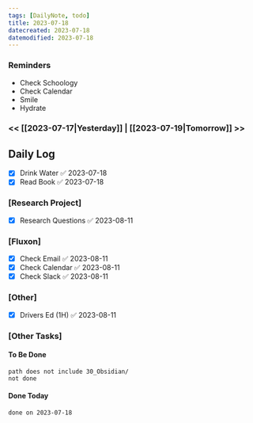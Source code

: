 ```yaml
---
tags: [DailyNote, todo]
title: 2023-07-18
datecreated: 2023-07-18
datemodified: 2023-07-18
---
```


### Reminders
- Check Schoology
- Check Calendar
- Smile
- Hydrate

### << [[2023-07-17|Yesterday]] | [[2023-07-19|Tomorrow]] >>

## Daily Log

- [x] Drink Water ✅ 2023-07-18
- [x] Read Book ✅ 2023-07-18

### [Research Project]

 - [x] Research Questions ✅ 2023-08-11

### [Fluxon]

- [x] Check Email ✅ 2023-08-11
- [x] Check Calendar ✅ 2023-08-11
- [x] Check Slack ✅ 2023-08-11

### [Other]

- [x] Drivers Ed (1H) ✅ 2023-08-11

### [Other Tasks]

#### To Be Done

```tasks
path does not include 30_Obsidian/
not done
```

#### Done Today

```tasks
done on 2023-07-18
```